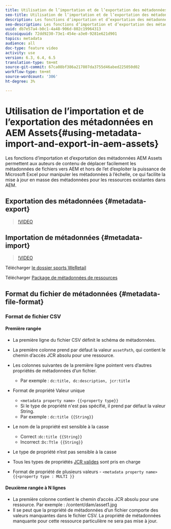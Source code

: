 ```yaml
---
title: Utilisation de l’importation et de l’exportation des métadonnées en AEM Assets
seo-title: Utilisation de l’importation et de l’exportation des métadonnées en AEM Assets
description: Les fonctions d’importation et d’exportation des métadonnées AEM Assets permettent aux auteurs de contenu de déplacer facilement les métadonnées de fichiers vers AEM et hors de l’et d’exploiter la puissance de Microsoft Excel pour manipuler les métadonnées à l’échelle, ce qui facilite la mise à jour en masse des métadonnées pour les ressources existantes dans AEM.
seo-description: Les fonctions d’importation et d’exportation des métadonnées AEM Assets permettent aux auteurs de contenu de déplacer facilement les métadonnées de fichiers vers AEM et hors de l’et d’exploiter la puissance de Microsoft Excel pour manipuler les métadonnées à l’échelle, ce qui facilite la mise à jour en masse des métadonnées pour les ressources existantes dans AEM.
uuid: db7e57a4-b0c1-4a48-906d-802c19964313
discoiquuid: 72dd9230-73e1-454e-a3e0-9281e621d901
topics: metadata
audience: all
doc-type: feature video
activity: use
version: 6.3, 6.4, 6.5
translation-type: tm+mt
source-git-commit: 67ca08bf386a217807da3755d46abed225050d02
workflow-type: tm+mt
source-wordcount: '306'
ht-degree: 3%

---
```



# Utilisation de l’importation et de l’exportation des métadonnées en AEM Assets{#using-metadata-import-and-export-in-aem-assets}

Les fonctions d’importation et d’exportation des métadonnées AEM Assets permettent aux auteurs de contenu de déplacer facilement les métadonnées de fichiers vers AEM et hors de l’et d’exploiter la puissance de Microsoft Excel pour manipuler les métadonnées à l’échelle, ce qui facilite la mise à jour en masse des métadonnées pour les ressources existantes dans AEM.

## Exportation des métadonnées {#metadata-export}

>[!VIDEO](https://video.tv.adobe.com/v/22132/?quality=9&learn=on)

## Importation de métadonnées {#metadata-import}

>[!VIDEO](https://video.tv.adobe.com/v/21374/?quality=9&learn=on)

Télécharger [le dossier sports WeRetail](assets/we-retail-sports.zip)

Télécharger [Package de métadonnées de ressources](assets/we-retail-sports-asset-metadata.zip)

## Format du fichier de métadonnées {#metadata-file-format}

### Format de fichier CSV

#### Première rangée

* La première ligne du fichier CSV définit le schéma de métadonnées.
* La première colonne prend par défaut la valeur `assetPath`, qui contient le chemin d’accès JCR absolu pour une ressource.

* Les colonnes suivantes de la première ligne pointent vers d’autres propriétés de métadonnées d’un fichier.

   * Par exemple : `dc:title, dc:description, jcr:title`

* Format de propriété Valeur unique

   * `<metadata property name> {{<property type}}`
   * Si le type de propriété n&#39;est pas spécifié, il prend par défaut la valeur String.
   * Par exemple : `dc:title {{String}}`

* Le nom de la propriété est sensible à la casse
   * Correct :`dc:title {{String}}`
   * Incorrect :`Dc:Ttle {{String}}`

* Le type de propriété n’est pas sensible à la casse
* Tous les types de propriétés [JCR valides](https://docs.adobe.com/docs/en/spec/jsr170/javadocs/jcr-2.0/javax/jcr/PropertyType.html) sont pris en charge

* Format de propriété de plusieurs valeurs - `<metadata property name> {{<property type : MULTI }}`

#### Deuxième rangée à N lignes

* La première colonne contient le chemin d’accès JCR absolu pour une ressource. Par exemple : /content/dam/asset1.jpg
* Il se peut que la propriété de métadonnées d’un fichier comporte des valeurs manquantes dans le fichier CSV. La propriété de métadonnées manquante pour cette ressource particulière ne sera pas mise à jour.